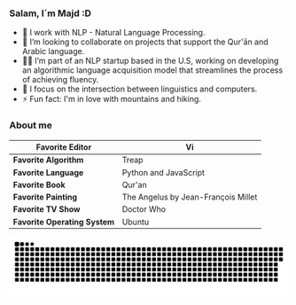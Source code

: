 ### Salam, I´m Majd :D

- 🌱 I work with NLP - Natural Language Processing.
- 👯 I’m looking to collaborate on projects that support the Qur'ān and Arabic language.
- 👩‍💻 I’m part of an NLP startup based in the U.S, working on developing an algorithmic language acquisition model that streamlines the process of achieving fluency.
- 💙 I focus on the intersection between linguistics and computers.
- ⚡ Fun fact: I'm in love with mountains and hiking.

### About me

| **Favorite Editor** | Vi |
| --- | --- |
| **Favorite Algorithm** | Treap |
| **Favorite Language** | Python and JavaScript |
| **Favorite Book** | Qur'an |
| **Favorite Painting** | The Angelus by Jean-François Millet |
| **Favorite TV Show** | Doctor Who |
| **Favorite Operating System** | Ubuntu |


![Snake animation](https://github.com/majdalsharif/majdalsharif/blob/output/github-contribution-grid-snake.svg)

  <br/>

